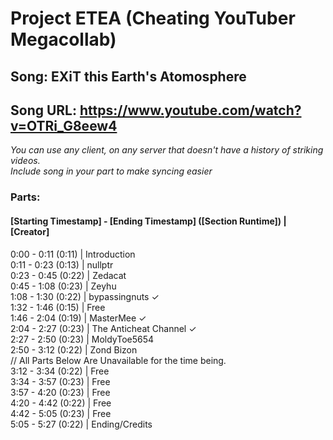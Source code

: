 # Project ETEA (Cheating YouTuber Megacollab)
## Song: EXiT this Earth's Atomosphere
## Song URL: https://www.youtube.com/watch?v=OTRi_G8eew4

*You can use any client, on any server that doesn't have a history of striking videos.*\
*Include song in your part to make syncing easier*

### Parts:
#### [Starting Timestamp] - [Ending Timestamp] ([Section Runtime]) | [Creator]
0:00 - 0:11 (0:11) | Introduction\
0:11 - 0:23 (0:13)  | nullptr\
0:23 - 0:45 (0:22)  | Zedacat\
0:45 - 1:08 (0:23) | Zeyhu\
1:08 - 1:30 (0:22) | bypassingnuts ✓\
1:32 - 1:46 (0:15) | Free\
1:46 - 2:04 (0:19) | MasterMee ✓\
2:04 - 2:27 (0:23) | The Anticheat Channel ✓\
2:27 - 2:50 (0:23) | MoldyToe5654\
2:50 - 3:12 (0:22) | Zond Bizon\
// All Parts Below Are Unavailable for the time being.\
3:12 - 3:34 (0:22) | Free\
3:34 - 3:57 (0:23) | Free\
3:57 - 4:20 (0:23) | Free\
4:20 - 4:42 (0:22) | Free\
4:42 - 5:05 (0:23) | Free\
5:05 - 5:27 (0:22) | Ending/Credits
